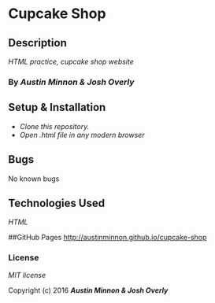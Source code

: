 # Cupcake Shop
## Description
_HTML practice, cupcake shop website_

### By _**Austin Minnon & Josh Overly**_

## Setup & Installation

* _Clone this repository._
* _Open .html file in any modern browser_

## Bugs
 No known bugs

## Technologies Used

_HTML_

##GitHub Pages
http://austinminnon.github.io/cupcake-shop


### License

_MIT license_

Copyright (c) 2016 _**Austin Minnon & Josh Overly**_
